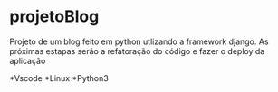 # projetoBlog
Projeto de um blog feito em python utlizando a framework django. As próximas estapas serão a refatoração do código e fazer o deploy da aplicação

*Vscode
*Linux
*Python3
